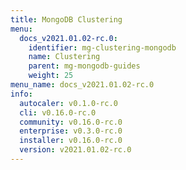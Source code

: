 ```yaml
---
title: MongoDB Clustering
menu:
  docs_v2021.01.02-rc.0:
    identifier: mg-clustering-mongodb
    name: Clustering
    parent: mg-mongodb-guides
    weight: 25
menu_name: docs_v2021.01.02-rc.0
info:
  autocaler: v0.1.0-rc.0
  cli: v0.16.0-rc.0
  community: v0.16.0-rc.0
  enterprise: v0.3.0-rc.0
  installer: v0.16.0-rc.0
  version: v2021.01.02-rc.0
---
```


